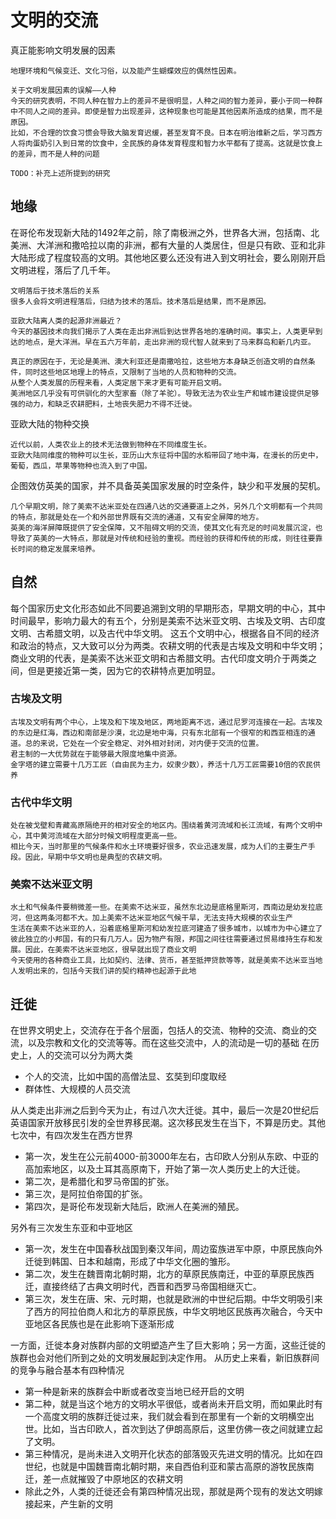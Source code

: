 # 文明的交流

真正能影响文明发展的因素
``` 
地理环境和气候变迁、文化习俗，以及能产生蝴蝶效应的偶然性因素。

关于文明发展因素的误解——人种
今天的研究表明，不同人种在智力上的差异不是很明显，人种之间的智力差异，要小于同一种群中不同人之间的差异。即使是智力出现差异，这种现象也可能是其他因素所造成的结果，而不是原因。
比如，不合理的饮食习惯会导致大脑发育迟缓，甚至发育不良。日本在明治维新之后，学习西方人将肉蛋奶引入到日常的饮食中，全民族的身体发育程度和智力水平都有了提高。这就是饮食上的差异，而不是人种的问题

TODO：补充上述所提到的研究
```

## 地缘

在哥伦布发现新大陆的1492年之前，除了南极洲之外，世界各大洲，包括南、北美洲、大洋洲和撒哈拉以南的非洲，都有大量的人类居住，但是只有欧、亚和北非大陆形成了程度较高的文明。其他地区要么还没有进入到文明社会，要么刚刚开启文明进程，落后了几千年。

``` 
文明落后于技术落后的关系
很多人会将文明进程落后，归结为技术的落后。技术落后是结果，而不是原因。

亚欧大陆离人类的起源非洲最近？
今天的基因技术向我们揭示了人类在走出非洲后到达世界各地的准确时间。事实上，人类更早到达的地点，是大洋洲。早在五六万年前，走出非洲的现代智人就来到了马来群岛和新几内亚。

真正的原因在于，无论是美洲、澳大利亚还是南撒哈拉，这些地方本身缺乏创造文明的自然条件，同时这些地区地理上的特点，又限制了当地的人员和物种的交流。
从整个人类发展的历程来看，人类定居下来才更有可能开启文明。
美洲地区几乎没有可供驯化的大型家畜（除了羊驼）。导致无法为农业生产和城市建设提供足够强的动力，和缺乏农耕肥料，土地丧失肥力不得不迁徙。
```

亚欧大陆的物种交换
``` 
近代以前，人类农业上的技术无法做到物种在不同维度生长。
亚欧大陆同维度的物种可以生长，亚历山大东征将中国的水稻带回了地中海，在漫长的历史中，葡萄，西瓜，苹果等物种也流入到了中国。
```
企图效仿英美的国家，并不具备英美国家发展的时空条件，缺少和平发展的契机。
``` 
几个早期文明，除了美索不达米亚处在四通八达的交通要道上之外，另外几个文明都有一个共同的特点，那就是处在一个和外部世界既有交流的通道，又有安全屏障的地方。
英美的海洋屏障既提供了安全保障，又不阻碍文明的交流，使其文化有充足的时间发展沉淀，也导致了英美的一大特点，那就是对传统和经验的重视。而经验的获得和传统的形成，则往往要靠长时间的稳定发展来培养。
```

## 自然

每个国家历史文化形态如此不同要追溯到文明的早期形态，早期文明的中心，其中时间最早，影响力最大的有五个，分别是美索不达米亚文明、古埃及文明、古印度文明、古希腊文明，以及古代中华文明。
这五个文明中心，根据各自不同的经济和政治的特点，又大致可以分为两类。农耕文明的代表是古埃及文明和中华文明；商业文明的代表，是美索不达米亚文明和古希腊文明。古代印度文明介于两类之间，但是更接近第一类，因为它的农耕特点更加明显。

### 古埃及文明
``` 
古埃及文明有两个中心，上埃及和下埃及地区，两地距离不远，通过尼罗河连接在一起。古埃及的东边是红海，西边和南部是沙漠，北边是地中海，只有东北部有一个很窄的和西亚相连的通道。总的来说，它处在一个安全稳定、对外相对封闭，对内便于交流的位置。
君主制的一大优势就在于能够最大限度地集中资源。
金字塔的建立需要十几万工匠（自由民为主力，奴隶少数），养活十几万工匠需要10倍的农民供养
```  
### 古代中华文明
``` 
处在被戈壁和青藏高原隔绝开的相对安全的地区内。围绕着黄河流域和长江流域，有两个文明中心，其中黄河流域在大部分时候文明程度更高一些。
相比今天，当时那里的气候条件和水土环境要好很多，农业迅速发展，成为人们的主要生产手段。因此，早期中华文明也是典型的农耕文明。
```

### 美索不达米亚文明
``` 
水土和气候条件要稍微差一些。在美索不达米亚，虽然东北边是底格里斯河，西南边是幼发拉底河，但这两条河都不大。加上美索不达米亚地区气候干旱，无法支持大规模的农业生产
生活在美索不达米亚的人，沿着底格里斯河和幼发拉底河建造了很多城市，以城市为中心建立了彼此独立的小邦国，有的只有几万人。因为物产有限，邦国之间往往需要通过贸易维持生存和发展。因此，在美索不达米亚地区，很早就出现了商业文明
今天使用的各种商业工具，比如契约、法律、货币，甚至抵押贷款等等，就是美索不达米亚当地人发明出来的，包括今天我们讲的契约精神也起源于此地
```

## 迁徙

在世界文明史上，交流存在于各个层面，包括人的交流、物种的交流、商业的交流，以及宗教和文化的交流等等。而在这些交流中，人的流动是一切的基础
在历史上，人的交流可以分为两大类
* 个人的交流，比如中国的高僧法显、玄奘到印度取经
* 群体性、大规模的人员交流

从人类走出非洲之后到今天为止，有过八次大迁徙。其中，最后一次是20世纪后英语国家开放移民引发的全世界移民潮。这次移民发生在当下，不算是历史。其他七次中，有四次发生在西方世界
* 第一次，发生在公元前4000-前3000年左右，古印欧人分别从东欧、中亚的高加索地区，以及土耳其高原南下，开始了第一次人类历史上的大迁徙。
* 第二次，是希腊化和罗马帝国的扩张。
* 第三次，是阿拉伯帝国的扩张。
* 第四次，是哥伦布发现新大陆后，欧洲人在美洲的殖民。

另外有三次发生东亚和中亚地区
* 第一次，发生在中国春秋战国到秦汉年间，周边蛮族进军中原，中原民族向外迁徙到韩国、日本和越南，形成了中华文化圈的雏形。
* 第二次，发生在魏晋南北朝时期，北方的草原民族南迁，中亚的草原民族西迁，直接终结了古典文明时代，西晋和西罗马帝国相继灭亡。
* 第三次，发生在唐、宋、元时期，也就是欧洲的中世纪后期。中华文明吸引来了西方的阿拉伯商人和北方的草原民族，中华文明地区民族再次融合，今天中亚地区各民族也是在此影响下逐渐形成

一方面，迁徙本身对族群内部的文明塑造产生了巨大影响；另一方面，这些迁徙的族群也会对他们所到之处的文明发展起到决定作用。
从历史上来看，新旧族群间的竞争与融合基本有四种情况
* 第一种是新来的族群会中断或者改变当地已经开启的文明
* 第二种，就是当这个地方的文明水平很低，或者尚未开启文明，而如果此时有一个高度文明的族群迁徙过来，我们就会看到在那里有一个新的文明横空出世。比如，当古印欧人，首次到达了伊朗高原后，这里仿佛一夜之间就建立起了文明。
* 第三种情况，是尚未进入文明开化状态的部落毁灭先进文明的情况。比如在四世纪，也就是中国魏晋南北朝时期，来自西伯利亚和蒙古高原的游牧民族南迁，差一点就摧毁了中原地区的农耕文明
* 除此之外，人类的迁徙还会有第四种情况出现，那就是两个现有的发达文明嫁接起来，产生新的文明
